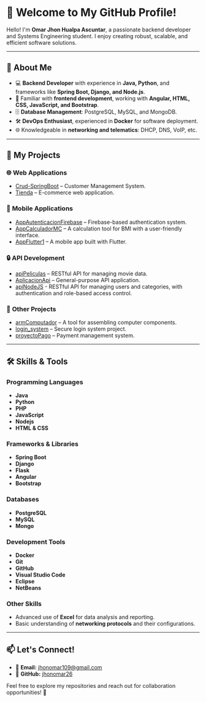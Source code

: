 # 👋 Welcome to My GitHub Profile!  

Hello! I'm **Omar Jhon Hualpa Ascuntar**, a passionate backend developer and Systems Engineering student. I enjoy creating robust, scalable, and efficient software solutions.  

---

## 🚀 **About Me**  
- 💻 **Backend Developer** with experience in **Java, Python**, and frameworks like **Spring Boot, Django, and Node.js**.  
- 🎨 Familiar with **frontend development**, working with **Angular, HTML, CSS, JavaScript, and Bootstrap**.  
- 🗄️ **Database Management**: PostgreSQL, MySQL, and MongoDB.  
- 🛠️ **DevOps Enthusiast**, experienced in **Docker** for software deployment.  
- 🌐 Knowledgeable in **networking and telematics**: DHCP, DNS, VoIP, etc.  

---

## 📂 My Projects  

### 🌐 **Web Applications**  
- [Crud-SpringBoot](https://github.com/jhonomar26/Crud-spring-boot) – Customer Management System.
- [Tienda](https://github.com/jhonomar26/tienda) – E-commerce web application.


### 📱 **Mobile Applications**  
- [AppAutenticacionFirebase](https://github.com/jhonomar26/AppAutenticacionFirebase) – Firebase-based authentication system.  
- [AppCalculadorMC](https://github.com/jhonomar26/AppCalculadorMC) – A calculation tool for BMI with a user-friendly interface.  
- [AppFlutter1](https://github.com/jhonomar26/AppFlutter1) – A mobile app built with Flutter.  

### 🔒 **API Development**  
- [apiPeliculas](https://github.com/jhonomar26/apiPeliculas) – RESTful API for managing movie data.  
- [AplicacionApi](https://github.com/jhonomar26/AplicacionApi) – General-purpose API application.
- [apiNodeJS](https://github.com/jhonomar26/curso-node-restserver) - RESTful API for managing users and categories, with authentication and role-based access control.

### 🔗 **Other Projects**  
- [armComputador](https://github.com/jhonomar26/armComputador) – A tool for assembling computer components.  
- [login_system](https://github.com/jhonomar26/login_system) – Secure login system project.  
- [proyectoPago](https://github.com/jhonomar26/proyectoPago) – Payment management system.  

---

## 🛠️ **Skills & Tools**  

### Programming Languages  
- **Java**  
- **Python**  
- **PHP**  
- **JavaScript**
- **Nodejs**
- **HTML & CSS**  

### Frameworks & Libraries  
- **Spring Boot**  
- **Django**  
- **Flask**  
- **Angular**  
- **Bootstrap**  

### Databases  
- **PostgreSQL**  
- **MySQL**
- **Mongo**

### Development Tools  
- **Docker**  
- **Git**  
- **GitHub**  
- **Visual Studio Code**  
- **Eclipse**  
- **NetBeans**  

### Other Skills  
- Advanced use of **Excel** for data analysis and reporting.  
- Basic understanding of **networking protocols** and their configurations.  

---

## 📫 **Let's Connect!**  
- 📧 **Email:** [jhonomar109@gmail.com](mailto:jhonomar109@gmail.com)  
- 🔗 **GitHub:** [jhonomar26](https://github.com/jhonomar26)  

Feel free to explore my repositories and reach out for collaboration opportunities! 🚀  
